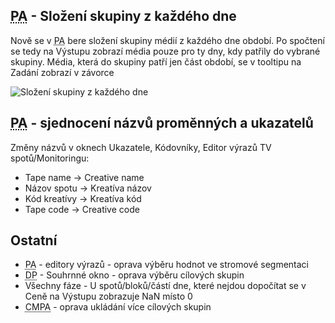 ﻿---
categories: [fenix]
layout: fenix
---
## <abbr title="Postanalýza">PA</abbr> - Složení skupiny z každého dne
Nově se v <abbr title="Postanalýza">PA</abbr> bere složení skupiny médií z každého dne období. Po spočtení se tedy na Výstupu zobrazí média pouze pro ty dny, kdy patřily do vybrané skupiny. Média, která do skupiny patří jen část období, se v tooltipu na Zadání zobrazí v závorce

![Složení skupiny z každého dne]({{site.url}}/data/paslozeniskupinyzkazdehodne.png "Složení skupiny z každého dne")

## <abbr title="Postanalýza">PA</abbr> - sjednocení názvů proměnných a ukazatelů
Změny názvů v oknech Ukazatele, Kódovníky, Editor výrazů TV spotů/Monitoringu:

<ul>
<li>Tape name -> Creative name</li>
<li>Názov spotu -> Kreatíva názov</li>
<li>Kód kreatívy -> Kreatíva kód</li>
<li>Tape code -> Creative code</li>
</ul>

## Ostatní
<ul>
<li><abbr title="Postanalýza">PA</abbr> - editory výrazů - oprava výběru hodnot ve stromové segmentaci</li>
<li><abbr title="Detailní plán">DP</abbr> - Souhrnné okno - oprava výběru cílových skupin</li>
<li>Všechny fáze - U spotů/bloků/částí dne, které nejdou dopočítat se v Ceně na Výstupu zobrazuje NaN místo 0</li>
<li><abbr title="Crossmediální postanalýza">CMPA</abbr>  - oprava ukládání více cílových skupin</li>
</ul>
